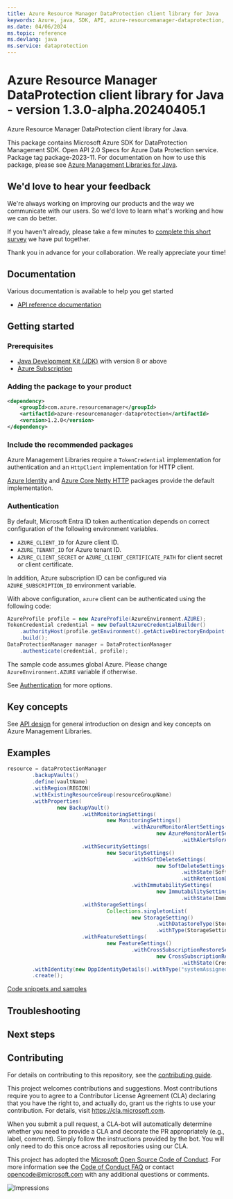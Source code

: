 ```yaml
---
title: Azure Resource Manager DataProtection client library for Java
keywords: Azure, java, SDK, API, azure-resourcemanager-dataprotection, dataprotection
ms.date: 04/06/2024
ms.topic: reference
ms.devlang: java
ms.service: dataprotection
---
```

# Azure Resource Manager DataProtection client library for Java - version 1.3.0-alpha.20240405.1 


Azure Resource Manager DataProtection client library for Java.

This package contains Microsoft Azure SDK for DataProtection Management SDK. Open API 2.0 Specs for Azure Data Protection service. Package tag package-2023-11. For documentation on how to use this package, please see [Azure Management Libraries for Java](https://aka.ms/azsdk/java/mgmt).

## We'd love to hear your feedback

We're always working on improving our products and the way we communicate with our users. So we'd love to learn what's working and how we can do better.

If you haven't already, please take a few minutes to [complete this short survey][survey] we have put together.

Thank you in advance for your collaboration. We really appreciate your time!

## Documentation

Various documentation is available to help you get started

- [API reference documentation][docs]

## Getting started

### Prerequisites

- [Java Development Kit (JDK)][jdk] with version 8 or above
- [Azure Subscription][azure_subscription]

### Adding the package to your product

[//]: # ({x-version-update-start;com.azure.resourcemanager:azure-resourcemanager-dataprotection;current})
```xml
<dependency>
    <groupId>com.azure.resourcemanager</groupId>
    <artifactId>azure-resourcemanager-dataprotection</artifactId>
    <version>1.2.0</version>
</dependency>
```
[//]: # ({x-version-update-end})

### Include the recommended packages

Azure Management Libraries require a `TokenCredential` implementation for authentication and an `HttpClient` implementation for HTTP client.

[Azure Identity][azure_identity] and [Azure Core Netty HTTP][azure_core_http_netty] packages provide the default implementation.

### Authentication

By default, Microsoft Entra ID token authentication depends on correct configuration of the following environment variables.

- `AZURE_CLIENT_ID` for Azure client ID.
- `AZURE_TENANT_ID` for Azure tenant ID.
- `AZURE_CLIENT_SECRET` or `AZURE_CLIENT_CERTIFICATE_PATH` for client secret or client certificate.

In addition, Azure subscription ID can be configured via `AZURE_SUBSCRIPTION_ID` environment variable.

With above configuration, `azure` client can be authenticated using the following code:

```java
AzureProfile profile = new AzureProfile(AzureEnvironment.AZURE);
TokenCredential credential = new DefaultAzureCredentialBuilder()
    .authorityHost(profile.getEnvironment().getActiveDirectoryEndpoint())
    .build();
DataProtectionManager manager = DataProtectionManager
    .authenticate(credential, profile);
```

The sample code assumes global Azure. Please change `AzureEnvironment.AZURE` variable if otherwise.

See [Authentication][authenticate] for more options.

## Key concepts

See [API design][design] for general introduction on design and key concepts on Azure Management Libraries.

## Examples

```java
resource = dataProtectionManager
        .backupVaults()
        .define(vaultName)
        .withRegion(REGION)
        .withExistingResourceGroup(resourceGroupName)
        .withProperties(
                new BackupVault()
                        .withMonitoringSettings(
                                new MonitoringSettings()
                                        .withAzureMonitorAlertSettings(
                                                new AzureMonitorAlertSettings()
                                                        .withAlertsForAllJobFailures(AlertsState.ENABLED)))
                        .withSecuritySettings(
                                new SecuritySettings()
                                        .withSoftDeleteSettings(
                                                new SoftDeleteSettings()
                                                        .withState(SoftDeleteState.ALWAYS_ON)
                                                        .withRetentionDurationInDays(14.0D))
                                        .withImmutabilitySettings(
                                                new ImmutabilitySettings()
                                                        .withState(ImmutabilityState.LOCKED)))
                        .withStorageSettings(
                                Collections.singletonList(
                                        new StorageSetting()
                                                .withDatastoreType(StorageSettingStoreTypes.VAULT_STORE)
                                                .withType(StorageSettingTypes.LOCALLY_REDUNDANT)))
                        .withFeatureSettings(
                                new FeatureSettings()
                                        .withCrossSubscriptionRestoreSettings(
                                                new CrossSubscriptionRestoreSettings()
                                                        .withState(CrossSubscriptionRestoreState.ENABLED))))
        .withIdentity(new DppIdentityDetails().withType("systemAssigned"))
        .create();
```
[Code snippets and samples](https://github.com/Azure/azure-sdk-for-java/blob/main/sdk/dataprotection/azure-resourcemanager-dataprotection/SAMPLE.md)


## Troubleshooting

## Next steps

## Contributing

For details on contributing to this repository, see the [contributing guide][cg].

This project welcomes contributions and suggestions. Most contributions require you to agree to a Contributor License Agreement (CLA) declaring that you have the right to, and actually do, grant us the rights to use your contribution. For details, visit <https://cla.microsoft.com>.

When you submit a pull request, a CLA-bot will automatically determine whether you need to provide a CLA and decorate the PR appropriately (e.g., label, comment). Simply follow the instructions provided by the bot. You will only need to do this once across all repositories using our CLA.

This project has adopted the [Microsoft Open Source Code of Conduct][coc]. For more information see the [Code of Conduct FAQ][coc_faq] or contact <opencode@microsoft.com> with any additional questions or comments.

<!-- LINKS -->
[survey]: https://microsoft.qualtrics.com/jfe/form/SV_ehN0lIk2FKEBkwd?Q_CHL=DOCS
[docs]: https://azure.github.io/azure-sdk-for-java/
[jdk]: https://learn.microsoft.com/azure/developer/java/fundamentals/
[azure_subscription]: https://azure.microsoft.com/free/
[azure_identity]: https://github.com/Azure/azure-sdk-for-java/blob/main/sdk/identity/azure-identity
[azure_core_http_netty]: https://github.com/Azure/azure-sdk-for-java/blob/main/sdk/core/azure-core-http-netty
[authenticate]: https://github.com/Azure/azure-sdk-for-java/blob/main/sdk/resourcemanager/docs/AUTH.md
[design]: https://github.com/Azure/azure-sdk-for-java/blob/main/sdk/resourcemanager/docs/DESIGN.md
[cg]: https://github.com/Azure/azure-sdk-for-java/blob/main/CONTRIBUTING.md
[coc]: https://opensource.microsoft.com/codeofconduct/
[coc_faq]: https://opensource.microsoft.com/codeofconduct/faq/

![Impressions](https://azure-sdk-impressions.azurewebsites.net/api/impressions/azure-sdk-for-java%2Fsdk%2Fdataprotection%2Fazure-resourcemanager-dataprotection%2FREADME.png)

